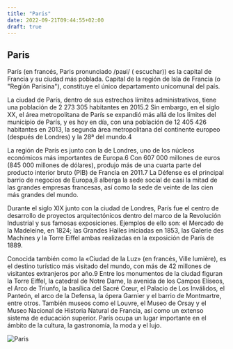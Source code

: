 ```yaml
---
title: "Paris"
date: 2022-09-21T09:44:55+02:00
draft: true
---
```


## Paris

París (en francés, Paris pronunciado /paʁi/ ( escuchar)) es la capital de Francia y su ciudad más poblada. Capital de la región de Isla de Francia (o "Región Parisina"), constituye el único departamento unicomunal del país.

La ciudad de París, dentro de sus estrechos límites administrativos, tiene una población de 2 273 305 habitantes en 2015.2​ Sin embargo, en el siglo XX, el área metropolitana de París se expandió más allá de los límites del municipio de París, y es hoy en día, con una población de 12 405 426 habitantes en 2013, la segunda área metropolitana del continente europeo (después de Londres) y la 28ª del mundo.4​

La región de París es junto con la de Londres, uno de los núcleos económicos más importantes de Europa.6​ Con 607 000 millones de euros (845 000 millones de dólares), produjo más de una cuarta parte del producto interior bruto (PIB) de Francia en 2011.7​ La Défense es el principal barrio de negocios de Europa,8​ alberga la sede social de casi la mitad de las grandes empresas francesas, así como la sede de veinte de las cien más grandes del mundo.

Durante el siglo XIX junto con la ciudad de Londres, París fue el centro de desarrollo de proyectos arquitectónicos dentro del marco de la Revolución Industrial y sus famosas exposiciones. Ejemplos de ello son: el Mercado de la Madeleine, en 1824; las Grandes Halles iniciadas en 1853, las Galerie des Machines y la Torre Eiffel ambas realizadas en la exposición de París de 1889.

Conocida también como la «Ciudad de la Luz» (en francés, Ville lumière), es el destino turístico más visitado del mundo, con más de 42 millones de visitantes extranjeros por año.9​ Entre los monumentos de la ciudad figuran la Torre Eiffel, la catedral de Notre Dame, la avenida de los Campos Elíseos, el Arco de Triunfo, la basílica del Sacré Cœur, el Palacio de Los Inválidos, el Panteón, el arco de la Defensa, la ópera Garnier y el barrio de Montmartre, entre otros. También museos como el Louvre, el Museo de Orsay y el Museo Nacional de Historia Natural de Francia, así como un extenso sistema de educación superior. París ocupa un lugar importante en el ámbito de la cultura, la gastronomía, la moda y el lujo. 

![Paris](https://dynamic-media-cdn.tripadvisor.com/media/photo-o/1b/4b/59/86/caption.jpg?w=500&h=300&s=1)